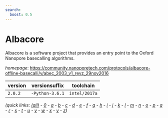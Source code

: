 ```yaml
---
search:
  boost: 0.5
---
```

# Albacore

Albacore is a software project that provides an entry point to the Oxford Nanopore basecalling  algorithms.

*homepage*: <https://community.nanoporetech.com/protocols/albacore-offline-basecalli/v/abec_2003_v1_revz_29nov2016>

version | versionsuffix | toolchain
--------|---------------|----------
``2.0.2`` | ``-Python-3.6.1`` | ``intel/2017a``


*(quick links: [(all)](../index.md) - [0](../0/index.md) - [a](../a/index.md) - [b](../b/index.md) - [c](../c/index.md) - [d](../d/index.md) - [e](../e/index.md) - [f](../f/index.md) - [g](../g/index.md) - [h](../h/index.md) - [i](../i/index.md) - [j](../j/index.md) - [k](../k/index.md) - [l](../l/index.md) - [m](../m/index.md) - [n](../n/index.md) - [o](../o/index.md) - [p](../p/index.md) - [q](../q/index.md) - [r](../r/index.md) - [s](../s/index.md) - [t](../t/index.md) - [u](../u/index.md) - [v](../v/index.md) - [w](../w/index.md) - [x](../x/index.md) - [y](../y/index.md) - [z](../z/index.md))*

